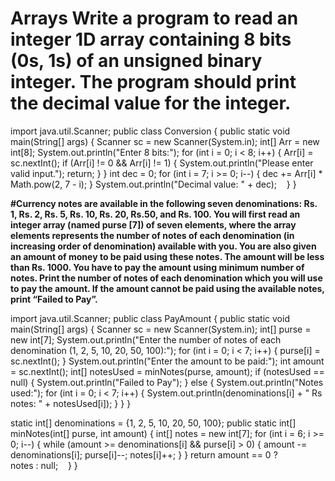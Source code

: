 # Arrays Write a program to read an integer 1D array containing 8 bits (0s, 1s) of an unsigned binary integer. The program should print the decimal value for the integer.
import java.util.Scanner;
public class Conversion {
public static void main(String[] args) {
Scanner sc = new Scanner(System.in);
int[] Arr = new int[8];
System.out.println("Enter 8 bits:");
     for (int i = 0; i < 8; i++) {
         Arr[i] = sc.nextInt();
	      if (Arr[i] != 0 && Arr[i] != 1) {
              System.out.println("Please enter valid input.");
              return;
           }
       }
int dec = 0;
     for (int i = 7; i >= 0; i--) {
         dec += Arr[i] * Math.pow(2, 7 - i);
       }
       System.out.println("Decimal value: " + dec);
   }
}

**#Currency notes are available in the following seven denominations: Rs. 1, Rs. 2, Rs. 5, Rs. 10, Rs. 20, Rs.50, and Rs. 100.
You will first read an integer array (named purse [7]) of seven elements, where the array elements represents the number of notes of each denomination (in increasing order of denomination) available with you. You are also given an amount of money to be paid using these notes. The amount will be less than Rs. 1000. You have to pay the amount using minimum number of notes. Print the number of notes of each denomination which you will use to pay the amount. If the amount cannot be paid using the available notes, print “Failed to Pay”.**

import java.util.Scanner;
public class PayAmount {
public static void main(String[] args) {
Scanner sc = new Scanner(System.in);
int[] purse = new int[7];
System.out.println("Enter the number of notes of each denomination (1, 2, 5, 10, 20, 50, 100):");
for (int i = 0; i < 7; i++) {
     purse[i] = sc.nextInt();
}
System.out.println("Enter the amount to be paid:");
int amount = sc.nextInt();
int[] notesUsed = minNotes(purse, amount);
if (notesUsed == null) {
  System.out.println("Failed to Pay");
} 
else {
  System.out.println("Notes used:");
  for (int i = 0; i < 7; i++) {
      System.out.println(denominations[i] + " Rs notes: " + notesUsed[i]);
      }
    }
 }

static int[] denominations = {1, 2, 5, 10, 20, 50, 100};
public static int[] minNotes(int[] purse, int amount) 
{
   int[] notes = new int[7];
   for (int i = 6; i >= 0; i--) {
   while (amount >= denominations[i] && purse[i] > 0) {
       amount -= denominations[i];
       purse[i]--;
       notes[i]++;
    }
 }
return amount == 0 ? notes : null;
   }
}
